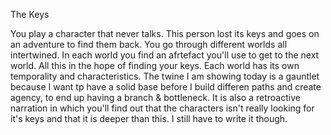 The Keys

You play a character that never talks. This person lost its keys and goes on an adventure to find them back. You go through different worlds all intertwined. In each world you find an afrtefact you'll use to get to the next world. All this in the hope of finding your keys. Each world has its own temporality and characteristics. The twine I am showing today is a gauntlet because I want tp have a solid base before I build differen paths and create agency, to end up having a branch & bottleneck. It is also a retroactive narration in which you'll find out that the characters isn't really looking for it's keys and that it is deeper than this. I still have to write it though.